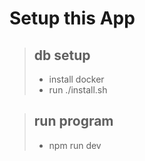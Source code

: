 # Setup this App


>## db setup
>
>- install docker
>- run ./install.sh

>## run program
>
>- npm run dev